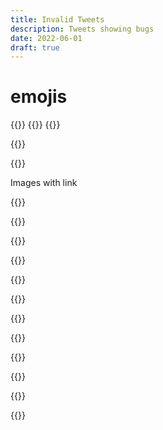 ```yaml
---
title: Invalid Tweets
description: Tweets showing bugs
date: 2022-06-01
draft: true
---
```


# emojis

{{<tweet id="1532341208097472513">}} {{<tweet id="1481308471622516738">}}
{{<tweet id="1535220315986374656">}}

{{<tweet id="1509010532652699652">}}

{{<tweet id="423897452354105344">}}

Images with link

{{<tweet id="73900865458683904">}}

{{<tweet id="480024621454856192">}}

{{<tweet id="1273311522400460802">}}

{{<tweet id="1509256648417763331">}}

{{<tweet id="963866619683328000">}}

{{<tweet id="1052061815671205888">}}

{{<tweet id="1354561556135067648">}}

{{<tweet id="1389974980373270531">}}

{{<tweet id="1504588719231102992">}}

{{<tweet id="1309951041321013248">}}

{{<tweet version="2022" id="1520174956310671364">}}

{{<tweet id="1532587960662515712">}}
